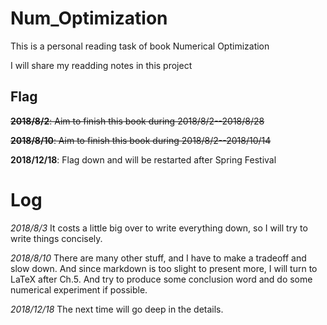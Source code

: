 # Num_Optimization

This is a personal reading task of book Numerical Optimization

I will share my readding notes in this project

## Flag
~~**2018/8/2**: Aim to finish this book during 2018/8/2--2018/8/28~~

~~**2018/8/10**: Aim to finish this book during 2018/8/2--2018/10/14~~

**2018/12/18**: Flag down and will be restarted after Spring Festival

# Log

*2018/8/3* It costs a little big over to write everything down, so I will try to write things concisely.

*2018/8/10* There are many other stuff, and I have to make a tradeoff and slow down. And since markdown is too slight to present more, I will turn to LaTeX after Ch.5. And try to produce some conclusion word and do some numerical experiment if possible.

*2018/12/18* The next time will go deep in the details.
